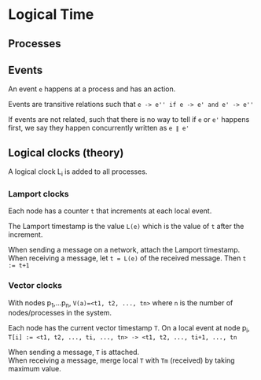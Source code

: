 # Logical Time

## Processes


## Events

An event `e` happens at a process and has an action.

Events are transitive relations such that `e -> e'' if e -> e' and e' -> e''`

If events are not related, such that there is no way to tell if `e` or `e'` happens first, we say they happen concurrently written as `e ∥ e'`

## Logical clocks (theory)

A logical clock L<sub>i</sub> is added to all processes.

### Lamport clocks

Each node has a counter `t` that increments at each local event.

The Lamport timestamp is the value `L(e)` which is the value of `t` after the increment.

When sending a message on a network, attach the Lamport timestamp. When receiving a message, let `t = L(e)` of the received message. Then `t := t+1`

### Vector clocks

With nodes p<sub>1</sub>,...p<sub>n</sub>, `V(a)=<t1, t2, ..., tn>` where `n` is the number of nodes/processes in the system.

Each node has the current vector timestamp `T`. On a local event at node p<sub>i</sub>, `T[i] := <t1, t2, ..., ti, ..., tn> -> <t1, t2, ..., ti+1, ..., tn`

When sending a message, `T` is attached.  
When receiving a message, merge local `T` with `Tm` (received) by taking maximum value.
